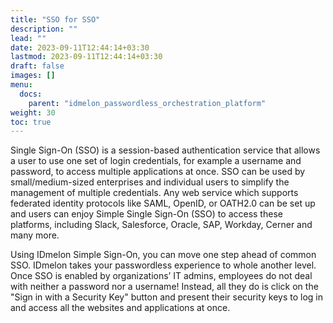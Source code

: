 ```yaml
---
title: "SSO for SSO"
description: ""
lead: ""
date: 2023-09-11T12:44:14+03:30
lastmod: 2023-09-11T12:44:14+03:30
draft: false
images: []
menu:
  docs:
    parent: "idmelon_passwordless_orchestration_platform"
weight: 30
toc: true
---
```


Single Sign-On (SSO) is a session-based authentication service that allows a user to use one set of login credentials, for example a username and password, to access multiple applications at once. SSO can be used by small/medium-sized enterprises and individual users to simplify the management of multiple credentials. Any web service which supports federated identity protocols like SAML, OpenID, or OATH2.0 can be set up and users can enjoy Simple Single Sign-On (SSO) to access these platforms, including Slack, Salesforce, Oracle, SAP, Workday, Cerner and many more.

Using IDmelon Simple Sign-On, you can move one step ahead of common SSO. IDmelon takes your passwordless experience to whole another level. Once SSO is enabled by organizations’ IT admins, employees do not deal with neither a password nor a username! Instead, all they do is click on the "Sign in with a Security Key" button and present their security keys to log in and access all the websites and applications at once.
